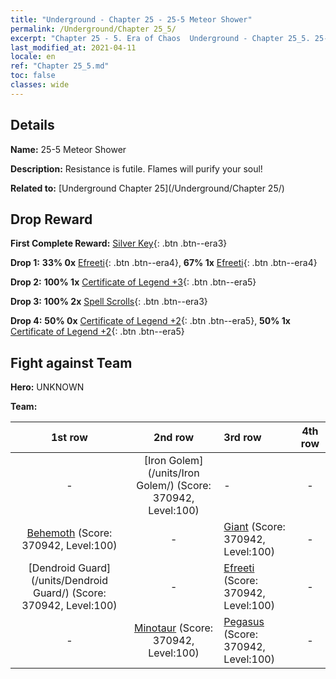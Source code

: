 ```yaml
---
title: "Underground - Chapter 25 - 25-5 Meteor Shower"
permalink: /Underground/Chapter 25_5/
excerpt: "Chapter 25 - 5. Era of Chaos  Underground - Chapter 25_5. 25-5 Meteor Shower"
last_modified_at: 2021-04-11
locale: en
ref: "Chapter 25_5.md"
toc: false
classes: wide
---
```


## Details

 **Name:** 25-5 Meteor Shower

 **Description:** Resistance is futile. Flames will purify your soul!

 **Related to:** [Underground Chapter 25](/Underground/Chapter 25/)

## Drop Reward

 **First Complete Reward:** [Silver Key](/Items/con_693/){: .btn .btn--era3}

 **Drop 1:** **33% 0x** [Efreeti](/Items/unt_231/){: .btn .btn--era4}, **67% 1x** [Efreeti](/Items/unt_231/){: .btn .btn--era4}

 **Drop 2:** **100% 1x** [Certificate of Legend +3](/Items/mat_88/){: .btn .btn--era5}

 **Drop 3:** **100% 2x** [Spell Scrolls](/Items/con_694/){: .btn .btn--era3}

 **Drop 4:** **50% 0x** [Certificate of Legend +2](/Items/mat_81/){: .btn .btn--era5}, **50% 1x** [Certificate of Legend +2](/Items/mat_81/){: .btn .btn--era5}


## Fight against Team
 **Hero:** UNKNOWN

 **Team:**


  | 1st row | 2nd row | 3rd row | 4th row |
  |:----:|:----:|:----|:----:|
  | - | [Iron Golem](/units/Iron Golem/) (Score: 370942, Level:100)  | - | - |
  | [Behemoth](/units/Behemoth/) (Score: 370942, Level:100)  | - | [Giant](/units/Giant/) (Score: 370942, Level:100)  | - |
  | [Dendroid Guard](/units/Dendroid Guard/) (Score: 370942, Level:100)  | - | [Efreeti](/units/Efreeti/) (Score: 370942, Level:100)  | - |
  | - | [Minotaur](/units/Minotaur/) (Score: 370942, Level:100)  | [Pegasus](/units/Pegasus/) (Score: 370942, Level:100)  | - |


